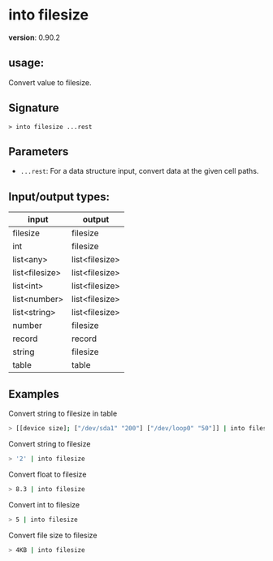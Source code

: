 # into filesize

**version**: 0.90.2

## **usage**:

Convert value to filesize.

## Signature

`> into filesize ...rest`

## Parameters

- `...rest`: For a data structure input, convert data at the given cell paths.

## Input/output types:

| input            | output           |
| ---------------- | ---------------- |
| filesize         | filesize         |
| int              | filesize         |
| list\<any\>      | list\<filesize\> |
| list\<filesize\> | list\<filesize\> |
| list\<int\>      | list\<filesize\> |
| list\<number\>   | list\<filesize\> |
| list\<string\>   | list\<filesize\> |
| number           | filesize         |
| record           | record           |
| string           | filesize         |
| table            | table            |

## Examples

Convert string to filesize in table

```bash
> [[device size]; ["/dev/sda1" "200"] ["/dev/loop0" "50"]] | into filesize size
```

Convert string to filesize

```bash
> '2' | into filesize
```

Convert float to filesize

```bash
> 8.3 | into filesize
```

Convert int to filesize

```bash
> 5 | into filesize
```

Convert file size to filesize

```bash
> 4KB | into filesize
```
